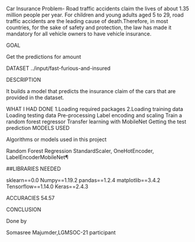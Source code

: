 Car Insurance Problem-
Road traffic accidents claim the lives of about 1.35 million people per year. For children and young adults aged 5 to 29, road traffic accidents are the leading cause of death.Therefore, in most countries, for the sake of safety and protection, the law has made it
mandatory for all vehicle owners to have vehicle insurance.

GOAL

Get the predictions for amount

DATASET
../input/fast-furious-and-insured

DESCRIPTION

It builds a model that predicts the insurance claim of the cars that are provided in the dataset.


WHAT I HAD DONE
1.Loading required packages
2.Loading training data
Loading testing data
Pre-processing
Label encoding and scaling
Train a random forest regressor
Transfer learning with MobileNet
Getting the test prediction
MODELS USED


Algorithms or models used in this project 

Random Forest Regression
StandardScaler, OneHotEncoder, LabelEncoderMobileNet¶



##LIBRARIES NEEDED

sklearn==0.0
Numpy==1.19.2
pandas==1.2.4
matplotlib==3.4.2
Tensorflow==1.14.0
Keras==2.4.3



ACCURACIES
54.57

CONCLUSION

Done by

Somasree Majumder,LGMSOC-21 participant

